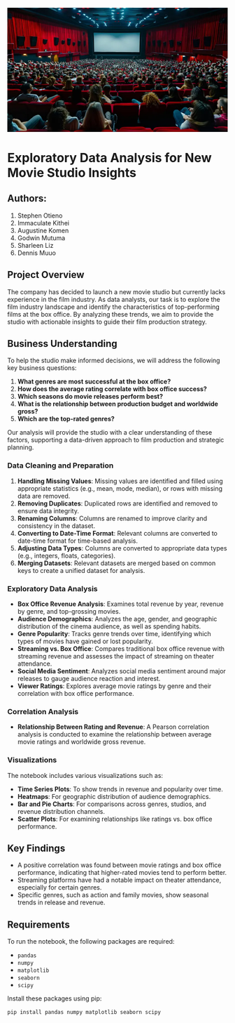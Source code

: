 ![Description of Image](https://github.com/bEEkEEper254/Dsc_phase2_group6_project/blob/main/Film2.webp)
 # Exploratory Data Analysis for New Movie Studio Insights
## Authors:
1. Stephen Otieno
2. Immaculate Kithei
3. Augustine Komen
4. Godwin Mutuma
5. Sharleen Liz
6. Dennis Muuo

## Project Overview
The company has decided to launch a new movie studio but currently lacks experience in the film industry. As data analysts, our task is to explore the film industry landscape and identify the characteristics of top-performing films at the box office. By analyzing these trends, we aim to provide the studio with actionable insights to guide their film production strategy.

## Business Understanding
To help the studio make informed decisions, we will address the following key business questions:

1. **What genres are most successful at the box office?**
2. **How does the average rating correlate with box office success?**
3. **Which seasons do movie releases perform best?**
4. **What is the relationship between production budget and worldwide gross?**
5. **Which are the top-rated genres?**

Our analysis will provide the studio with a clear understanding of these factors, supporting a data-driven approach to film production and strategic planning.


### Data Cleaning and Preparation
1. **Handling Missing Values**: Missing values are identified and filled using appropriate statistics (e.g., mean, mode, median), or rows with missing data are removed.
2. **Removing Duplicates**: Duplicated rows are identified and removed to ensure data integrity.
3. **Renaming Columns**: Columns are renamed to improve clarity and consistency in the dataset.
4. **Converting to Date-Time Format**: Relevant columns are converted to date-time format for time-based analysis.
5. **Adjusting Data Types**: Columns are converted to appropriate data types (e.g., integers, floats, categories).
6. **Merging Datasets**: Relevant datasets are merged based on common keys to create a unified dataset for analysis.

### Exploratory Data Analysis
- **Box Office Revenue Analysis**: Examines total revenue by year, revenue by genre, and top-grossing movies.
- **Audience Demographics**: Analyzes the age, gender, and geographic distribution of the cinema audience, as well as spending habits.
- **Genre Popularity**: Tracks genre trends over time, identifying which types of movies have gained or lost popularity.
- **Streaming vs. Box Office**: Compares traditional box office revenue with streaming revenue and assesses the impact of streaming on theater attendance.
- **Social Media Sentiment**: Analyzes social media sentiment around major releases to gauge audience reaction and interest.
- **Viewer Ratings**: Explores average movie ratings by genre and their correlation with box office performance.

### Correlation Analysis
- **Relationship Between Rating and Revenue**: A Pearson correlation analysis is conducted to examine the relationship between average movie ratings and worldwide gross revenue.

### Visualizations
The notebook includes various visualizations such as:
- **Time Series Plots**: To show trends in revenue and popularity over time.
- **Heatmaps**: For geographic distribution of audience demographics.
- **Bar and Pie Charts**: For comparisons across genres, studios, and revenue distribution channels.
- **Scatter Plots**: For examining relationships like ratings vs. box office performance.

## Key Findings
- A positive correlation was found between movie ratings and box office performance, indicating that higher-rated movies tend to perform better.
- Streaming platforms have had a notable impact on theater attendance, especially for certain genres.
- Specific genres, such as action and family movies, show seasonal trends in release and revenue.

## Requirements
To run the notebook, the following packages are required:
- `pandas`
- `numpy`
- `matplotlib`
- `seaborn`
- `scipy`

Install these packages using pip:
```bash
pip install pandas numpy matplotlib seaborn scipy
